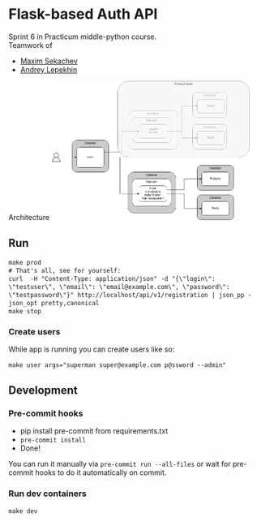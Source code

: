 # Flask-based Auth API
Sprint 6 in Practicum middle-python course.  
Teamwork of
* [Maxim Sekachev ](https://github.com/cement-hools)
* [Andrey Lepekhin](https://github.com/andrey-lepekhin)

Architecture
[<img src="./schemas/architecture.jpeg" alt="Image of the process architecture" width="400px"/>](./schemas/architecture.jpeg) 

## Run
```
make prod
# That's all, see for yourself:
curl  -H "Content-Type: application/json" -d "{\"login\": \"testuser\", \"email\": \"email@example.com\", \"password\": \"testpassword\"}" http://localhost/api/v1/registration | json_pp -json_opt pretty,canonical
make stop
```

### Create users
While app is running you can create users like so:
```
make user args="superman super@example.com p@ssword --admin"
```

## Development
### Pre-commit hooks
* pip install pre-commit from requirements.txt
* `pre-commit install`
* Done!

You can run it manually via `pre-commit run --all-files` or wait for pre-commit hooks to do it automatically on commit.

### Run dev containers
```
make dev
```